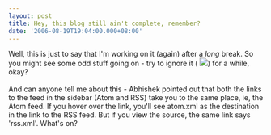 ```yaml
---
layout: post
title: Hey, this blog still ain't complete, remember?
date: '2006-08-19T19:04:00.000+08:00'
---
```


Well, this is just to say that I'm working on it (again) after a <span style="font-style: italic;">long</span> break. So you might see some odd stuff going on - try to ignore it ( <img src="http://members.lycos.co.uk/sahil/smile.gif" class="smile" border="0" />)  for a while, okay?<br /><br />And can anyone tell me about this - Abhishek pointed out that both the links to the feed in the sidebar (Atom and RSS) take you to the same place, ie, the Atom feed. If you hover over the link, you'll see atom.xml as the destination in the link to the RSS feed. But if you view the source, the same link says 'rss.xml'. What's on?